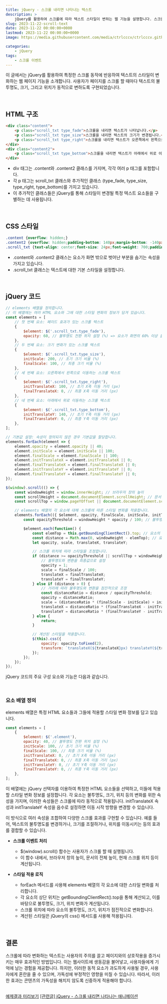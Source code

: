 ```yaml
---
title: jQuery - 스크롤 내리면 나타나는 텍스트
description: >  
    jQuery를 활용하여 스크롤에 따라 텍스트 스타일이 변하는 웹 기능을 설명합니다. 스크롤에 반응하는 불투명도, 크기, 위치 변화 구현 방법과 사용자 경험에 미치는 영향을 다룹니다.
slug: 2023-11-22-scroll-text
date: 2023-11-22 00:00:00+0000
lastmod: 2023-11-22 00:00:00+0000
image: https://media.githubusercontent.com/media/ctrlcccv/ctrlcccv.github.io/master/assets/img/post/2023-11-22-scroll-text.webp

categories:
    - jQuery
tags:
    - 스크롤 이벤트
---
```

이 글에서는 jQuery를 활용하여 특정한 스크롤 동작에 반응하여 텍스트의 스타일이 변화하는 웹 페이지 기능을 소개합니다. 사용자가 페이지를 스크롤 할 때마다 텍스트의 불투명도, 크기, 그리고 위치가 동적으로 변하도록 구현되었습니다.  


<div class="ads_wrap">
<ins class="adsbygoogle"
     style="display:block; text-align:center;"
     data-ad-layout="in-article"
     data-ad-format="fluid"
     data-ad-client="ca-pub-8535540836842352"
     data-ad-slot="2974559225"></ins>
<script>
     (adsbygoogle = window.adsbygoogle || []).push({});
</script>
</div>


<br>

## HTML 구조
```html
<div class="content">
    <p class="scroll_txt type_fade">스크롤을 내리면 텍스트가 나타납니다.</p>
    <p class="scroll_txt type_size">스크롤을 내리면 텍스트의 크기가 변경됩니다.</p>
    <p class="scroll_txt type_right">스크롤을 내리면 텍스트가 오른쪽에서 왼쪽으로 이동합니다.</p>
</div>
<div class="content2">
    <p class="scroll_txt type_bottom">스크롤을 내리면 텍스트가 아래에서 위로 이동합니다.</p>
</div>
```
* div 태그는 .content와 .content2 클래스를 가지며, 각각 여러 p 태그를 포함합니다.
* 각 p 태그는 scroll_txt 클래스와 추가적인 클래스 (type_fade, type_size, type_right, type_bottom)를 가지고 있습니다.
* 이 추가적인 클래스들은 jQuery를 통해 스타일이 변경될 특정 텍스트 요소들을 구별하는 데 사용됩니다.  
<br>

## CSS 스타일
```css
.content {overflow: hidden;}
.content2 {overflow: hidden;padding-bottom: 140px;margin-bottom: -140px;}
.scroll_txt {text-align: center;font-size: 24px;font-weight: 700;padding:50px 0; }
```
* .content와 .content2 클래스는 요소가 화면 밖으로 벗어난 부분을 숨기는 속성을 가지고 있습니다.
* .scroll_txt 클래스는 텍스트에 대한 기본 스타일을 설정합니다.  

<br>

## jQuery 코드
```js
// elements 배열을 정의합니다.
// 이 배열에는 여러 HTML 요소와 그에 대한 스타일 변화의 정보가 담겨 있습니다.
const elements = [
    // 첫 번째 요소: 페이드 효과가 있는 스크롤 텍스트
    {
        $element: $('.scroll_txt.type_fade'),
        opacity: 60, // 불투명도 전환 위치 설정 (%) => 요소가 화면의 60% 이상 올라가면 opacity 속성의 값이 1로 설정되어 완전히 보이게 됩니다.
    },
    // 두 번째 요소: 크기 변화가 있는 스크롤 텍스트
    {
        $element: $('.scroll_txt.type_size'),
        initScale: 200, // 초기 크기 비율 (%)
        finalScale: 100, // 최종 크기 비율 (%)
    },
    // 세 번째 요소: 오른쪽에서 왼쪽으로 이동하는 스크롤 텍스트
    {
        $element: $('.scroll_txt.type_right'),
        initTranslateX: 100, // 초기 X축 이동 거리 (px)
        finalTranslateX: 0, // 최종 X축 이동 거리 (px)
    },
    // 네 번째 요소: 아래에서 위로 이동하는 스크롤 텍스트
    {
        $element: $('.scroll_txt.type_bottom'),
        initTranslateY: 140, // 초기 Y축 이동 거리 (px)
        finalTranslateY: 0, // 최종 Y축 이동 거리 (px)
    },
];

// 기본값 설정: 속성이 정의되지 않은 경우 기본값을 할당합니다.
elements.forEach(element => {
    element.opacity = element.opacity || 40;
    element.initScale = element.initScale || 100;
    element.finalScale = element.finalScale || 100;
    element.initTranslateX = element.initTranslateX || 0;
    element.finalTranslateX = element.finalTranslateX || 0;
    element.initTranslateY = element.initTranslateY || 0;
    element.finalTranslateY = element.finalTranslateY || 0;
});

$(window).scroll(() => {
    const windowHeight = window.innerHeight; // 브라우저 창의 높이
    const scrollHeight = document.documentElement.scrollHeight; // 문서 전체의 높이
    const scrollTop = window.pageYOffset || document.documentElement.scrollTop; // 현재 스크롤 위치

    // elements 배열의 각 요소에 대해 스크롤에 따른 스타일 변화를 적용합니다.
    elements.forEach(({ $element, opacity, finalScale, initScale, initTranslateX, finalTranslateX, initTranslateY, finalTranslateY }) => {
        const opacityThreshold = windowHeight * opacity / 100; // 불투명도 적용 임곗값 계산

        $element.each(function() {
            const elemTop = this.getBoundingClientRect().top; // 요소의 상단 위치
            const distance = Math.max(0, windowHeight - elemTop); // 요소와 창 하단 사이의 거리
            let opacity, scale, translateX, translateY;

            // 스크롤 위치에 따라 스타일을 조정합니다.
            if (distance >= opacityThreshold || scrollTop + windowHeight >= scrollHeight) {
                // 불투명도와 변환을 최종값으로 설정
                opacity = 1;
                scale = finalScale / 100;
                translateX = finalTranslateX;
                translateY = finalTranslateY;
            } else if (distance > 0) {
                // 거리에 따라 불투명도와 변환을 점진적으로 조정
                const distanceRatio = distance / opacityThreshold;
                opacity = distanceRatio;
                scale = (distanceRatio * (finalScale - initScale) + initScale) / 100;
                translateX = distanceRatio * (finalTranslateX - initTranslateX) + initTranslateX;
                translateY = distanceRatio * (finalTranslateY - initTranslateY) + initTranslateY;
            } else {
                return;
            }

            // 계산된 스타일을 적용합니다.
            $(this).css({
                opacity: opacity.toFixed(2),
                transform: `translateX(${translateX}px) translateY(${translateY}px) scale(${scale.toFixed(2)})`
            });
        });
    });
});
```
jQuery 코드의 주요 구성 요소와 기능은 다음과 같습니다.  


<div class="ads_wrap">
<ins class="adsbygoogle"
     style="display:block; text-align:center;"
     data-ad-layout="in-article"
     data-ad-format="fluid"
     data-ad-client="ca-pub-8535540836842352"
     data-ad-slot="2974559225"></ins>
<script>
     (adsbygoogle = window.adsbygoogle || []).push({});
</script>
</div>

<br>

### 요소 배열 정의  
elements 배열은 특정 HTML 요소들과 그들에 적용할 스타일 변화 정보를 담고 있습니다.

```js
const elements = [
    {
        $element: $('.element'),
        opacity: 40, // 불투명도 전환 위치 설정 (%)
        initScale: 100, // 초기 크기 비율 (%)
        finalScale: 100, // 최종 크기 비율 (%)
        initTranslateX: 0, // 초기 X축 이동 거리 (px)
        finalTranslateX: 0, // 최종 X축 이동 거리 (px)
        initTranslateY: 0, // 초기 Y축 이동 거리 (px)
        finalTranslateY: 0, // 최종 Y축 이동 거리 (px)
    },
];
```
이 배열에는 jQuery 선택자를 이용하여 특정한 HTML 요소들을 선택하고, 이들에 적용할 스타일 변화 정보를 설정합니다. 각 요소는 불투명도, 크기, 위치 등의 변화를 위한 속성을 가지며, 이러한 속성들은 스크롤에 따라 동적으로 적용됩니다. initTranslateX 속성과 initTranslateY 속성을 음수로 설정하면 이동 시작 방향을 변경할 수 있습니다.  

이 방식으로 여러 속성을 조합하여 다양한 스크롤 효과를 구현할 수 있습니다. 예를 들어, 텍스트의 불투명도를 변경하거나, 크기를 조절하거나, 위치를 이동시키는 등의 효과를 결합할 수 있습니다.  

* **스크롤 이벤트 처리**  
  * $(window).scroll() 함수는 사용자가 스크롤 할 때 실행됩니다.
  * 이 함수 내에서, 브라우저 창의 높이, 문서의 전체 높이, 현재 스크롤 위치 등이 계산됩니다.

* **스타일 적용 로직**  
  * forEach 메서드를 사용해 elements 배열의 각 요소에 대한 스타일 변화를 처리합니다.
  * 각 요소의 상단 위치는 getBoundingClientRect().top을 통해 계산되고, 이를 바탕으로 불투명도, 크기, 위치 변화가 계산됩니다.
  * 스크롤 위치에 따라 요소의 불투명도, 크기, 위치가 점진적으로 변화합니다.
  * 계산된 스타일은 jQuery의 css() 메서드를 사용해 적용됩니다.  
<br>

## 결론
스크롤에 따라 변화하는 텍스트는 사용자의 주의를 끌고 페이지와의 상호작용을 증가시키는 매우 효과적인 방법입니다. 이는 웹사이트에 생동감을 불어넣고, 사용자들에게 기억에 남는 경험을 제공합니다. 하지만, 이러한 동적 요소가 과도하게 사용될 경우, 사용자에게 혼란을 줄 수 있으며, 가독성에 부정적인 영향을 미칠 수 있습니다. 따라서, 이러한 효과는 콘텐츠의 가독성을 해치지 않도록 신중하게 적용해야 합니다.  
<br>

<div class="btn_wrap">
    <a target="_blank" href="https://ctrlcccv.github.io//ctrlcccv-demo/2023-11-22-scroll-text/">예제결과 미리보기</a>
    <a href="https://ctrlcccv.github.io/code/2023-10-30-scroll-show/">[관련글] jQuery - 스크롤 내리면 나타나는 애니메이션</a>
</div>
